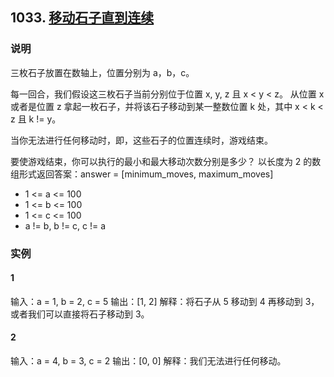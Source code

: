 ## 1033. [移动石子直到连续](https://leetcode-cn.com/problems/moving-stones-until-consecutive/)
### 说明

三枚石子放置在数轴上，位置分别为 a，b，c。

每一回合，我们假设这三枚石子当前分别位于位置 x, y, z 且 x < y < z。
从位置 x 或者是位置 z 拿起一枚石子，并将该石子移动到某一整数位置 k 处，其中 x < k < z 且 k != y。

当你无法进行任何移动时，即，这些石子的位置连续时，游戏结束。

要使游戏结束，你可以执行的最小和最大移动次数分别是多少？ 以长度为 2 的数组形式返回答案：answer = [minimum_moves, maximum_moves]

* 1 <= a <= 100
* 1 <= b <= 100
* 1 <= c <= 100
* a != b, b != c, c != a

### 实例
#### 1
输入：a = 1, b = 2, c = 5
输出：[1, 2]
解释：将石子从 5 移动到 4 再移动到 3，或者我们可以直接将石子移动到 3。

#### 2
输入：a = 4, b = 3, c = 2
输出：[0, 0]
解释：我们无法进行任何移动。
